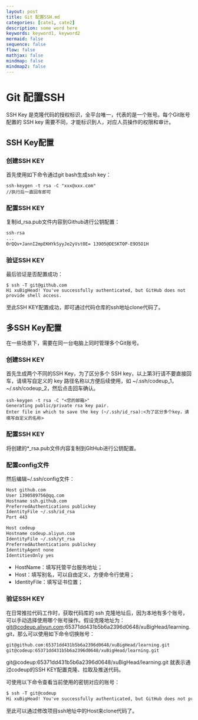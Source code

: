 ```yaml
---
layout: post
title: Git 配置SSH.md
categories: [cate1, cate2]
description: some word here
keywords: keyword1, keyword2
mermaid: false
sequence: false
flow: false
mathjax: false
mindmap: false
mindmap2: false
---
```

# Git 配置SSH

SSH Key 是克隆代码的授权标识，全平台唯一，代表的是一个账号。每个Git账号配置的 SSH key 需要不同，才能标识到人，对应人员操作的权限和审计。



## SSH Key配置

### 创建SSH KEY

首先使用如下命令通过git bash生成ssh key：

```shell
ssh-keygen -t rsa -C "xxx@xxx.com"
//执行后一直回车即可
```



### 配置SSH KEY

复制id_rsa.pub文件内容到Github进行公钥配置：

```markdown
ssh-rsa 
... 
0rQQv+JannI2mpEKHYkSyyJe2yVst0E= 13905@DESKTOP-E9O5O1H
```



### 验证SSH KEY

最后验证是否配置成功：

```shell
$ ssh -T git@github.com
Hi xuBigHead! You've successfully authenticated, but GitHub does not provide shell access.
```



至此SSH KEY配置成功，即可通过代码仓库的ssh地址clone代码了。



## 多SSH Key配置

在一些场景下，需要在同一台电脑上同时管理多个Git账号。



### 创建SSH KEY

首先生成两个不同的SSH Key，为了区分多个 SSH key，以上第3行请不要直接回车，请填写自定义的 key 路径名称以方便后续使用，如 ~/.ssh/codeup_1，~/.ssh/codeup_2，然后点击回车确认。

```shell
ssh-keygen -t rsa -C "<您的邮箱>"
Generating public/private rsa key pair.
Enter file in which to save the key (~/.ssh/id_rsa):<为了区分多个key，请填写自定义的名称>
```



### 配置SSH KEY

将创建的*_rsa.pub文件内容复制到GItHub进行公钥配置。



### 配置config文件

然后编辑~/.ssh/config文件：

```markdown
Host github.com
User 1390589756@qq.com
Hostname ssh.github.com
PreferredAuthentications publickey
IdentityFile ~/.ssh/id_rsa
Port 443

Host codeup
Hostname codeup.aliyun.com
IdentityFile ~/.ssh/yt_rsa
PreferredAuthentications publickey
IdentityAgent none
IdentitiesOnly yes
```



- HostName：填写托管平台服务地址；
- Host：填写别名，可以自由定义，方便命令行使用；
- IdentityFile：填写证书位置；



### 验证SSH KEY

在日常推拉代码工作时，获取代码库的 ssh 克隆地址后，因为本地有多个账号，可以手动选择使用哪个账号操作。假设克隆地址为：git@codeup.aliyun.com:65371dd431b5b6a2396d0648/xuBigHead/learning.git，那么可以使用如下命令切换账号：

```markdown
git@github.com:65371dd431b5b6a2396d0648/xuBigHead/learning.git
git@codeup:65371dd431b5b6a2396d0648/xuBigHead/learning.git 
```



git@codeup:65371dd431b5b6a2396d0648/xuBigHead/learning.git 就表示通过codeup的SSH KEY配置克隆、拉取及推送代码。



可使用以下命令查看当前使用的密钥对应的账号：

```markdown
$ ssh -T git@codeup
Hi xuBigHead! You've successfully authenticated, but GitHub does not provide shell access.
```



至此可以通过修改项目ssh地址中的Host来clone代码了。